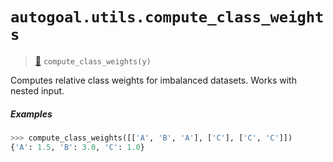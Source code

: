 # `autogoal.utils.compute_class_weights`

> [📝](https://github.com/autogoal/autogoal/blob/master/autogoal/utils/__init__.py#L141)
> `compute_class_weights(y)`

Computes relative class weights for imbalanced datasets. Works with nested input.

##### Examples

```python
>>> compute_class_weights([['A', 'B', 'A'], ['C'], ['C', 'C']])
{'A': 1.5, 'B': 3.0, 'C': 1.0}

```
